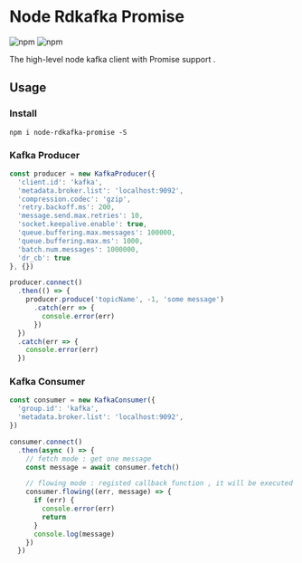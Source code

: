 # Node Rdkafka Promise

![npm](https://img.shields.io/npm/v/node-rdkafka-promise.svg)
![npm](https://img.shields.io/npm/dt/node-rdkafka-promise.svg)

The high-level node kafka client with Promise support .

## Usage

### Install

```shell
npm i node-rdkafka-promise -S
```

### Kafka Producer

```js
const producer = new KafkaProducer({
  'client.id': 'kafka',
  'metadata.broker.list': 'localhost:9092',
  'compression.codec': 'gzip',
  'retry.backoff.ms': 200,
  'message.send.max.retries': 10,
  'socket.keepalive.enable': true,
  'queue.buffering.max.messages': 100000,
  'queue.buffering.max.ms': 1000,
  'batch.num.messages': 1000000,
  'dr_cb': true
}, {})

producer.connect()
  .then(() => {
    producer.produce('topicName', -1, 'some message')
      .catch(err => {
        console.error(err)
      })
  })
  .catch(err => {
    console.error(err)
  })
```

### Kafka Consumer

```js
const consumer = new KafkaConsumer({
  'group.id': 'kafka',
  'metadata.broker.list': 'localhost:9092',
})

consumer.connect()
  .then(async () => {
    // fetch mode : get one message
    const message = await consumer.fetch()

    // flowing mode : registed callback function , it will be executed once get the new message
    consumer.flowing((err, message) => {
      if (err) {
        console.error(err)
        return
      }
      console.log(message)
    })
  })
```
